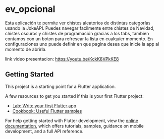 # ev_opcional

Esta aplicación te permite ver chistes aleatorios de distintas categorías usando la JokeAPI.
Puedes navegar facilmente entre chistes de Navidad, chistes oscuros y chistes de programación gracias a los tabs, tambien contamos con un boton para refrescar la lista en cualquier momento.
En configuraciones uno puede definir en que pagina desea que inicie la app al momento de abrirla.

link video presentacion: https://youtu.be/KckK8VPkKE8

## Getting Started

This project is a starting point for a Flutter application.

A few resources to get you started if this is your first Flutter project:

- [Lab: Write your first Flutter app](https://docs.flutter.dev/get-started/codelab)
- [Cookbook: Useful Flutter samples](https://docs.flutter.dev/cookbook)

For help getting started with Flutter development, view the
[online documentation](https://docs.flutter.dev/), which offers tutorials,
samples, guidance on mobile development, and a full API reference.
